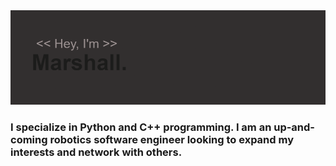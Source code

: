 <img src="https://raw.githubusercontent.com/DadsDuds/DadsDuds/main/dadsduds.png" alt="banner that says Sarah hart Landolt - software developer, artist, designer">

### I specialize in Python and C++ programming. I am an up-and-coming robotics software engineer looking to expand my interests and network with others.

<!--
**DadsDuds/DadsDuds** is a ✨ _special_ ✨ repository because its `README.md` (this file) appears on your GitHub profile.

Here are some ideas to get you started:

- 🔭 I’m currently working on ...
- 🌱 I’m currently learning ...
- 👯 I’m looking to collaborate on ...
- 🤔 I’m looking for help with ...
- 💬 Ask me about ...
- 📫 How to reach me: ...
- 😄 Pronouns: ...
- ⚡ Fun fact: ...
-->
